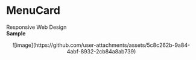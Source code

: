 # MenuCard
Responsive Web Design
<br>
**Sample**
<center>
![image](https://github.com/user-attachments/assets/5c8c262b-9a84-4abf-8932-2cb84a8ab739)
</center>


